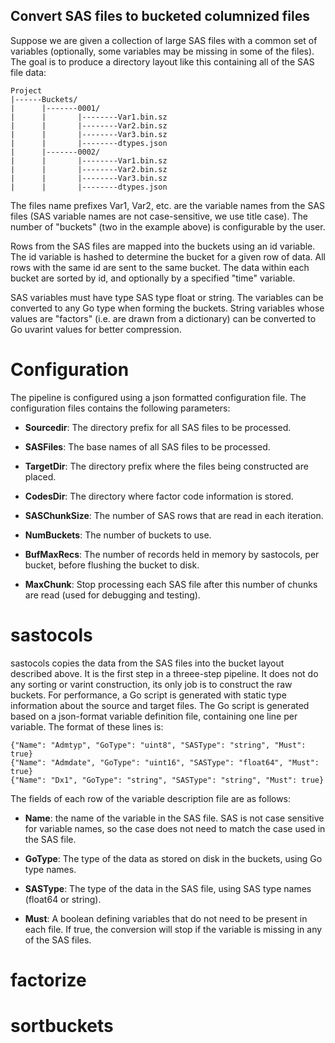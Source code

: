 Convert SAS files to bucketed columnized files
----------------------------------------------

Suppose we are given a collection of large SAS files with a common set
of variables (optionally, some variables may be missing in some of the
files).  The goal is to produce a directory layout like this
containing all of the SAS file data:

```
Project
|------Buckets/
|      |-------0001/
|      |       |--------Var1.bin.sz
|      |       |--------Var2.bin.sz
|      |       |--------Var3.bin.sz
|      |       |--------dtypes.json
|      |-------0002/
|      |       |--------Var1.bin.sz
|      |       |--------Var2.bin.sz
|      |       |--------Var3.bin.sz
|      |       |--------dtypes.json
```

The files name prefixes Var1, Var2, etc. are the variable names from
the SAS files (SAS variable names are not case-sensitive, we use title
case).  The number of "buckets" (two in the example above) is
configurable by the user.

Rows from the SAS files are mapped into the buckets using an id
variable.  The id variable is hashed to determine the bucket for a
given row of data.  All rows with the same id are sent to the same
bucket.  The data within each bucket are sorted by id, and optionally
by a specified "time" variable.

SAS variables must have type SAS type float or string.  The variables
can be converted to any Go type when forming the buckets.  String
variables whose values are "factors" (i.e. are drawn from a
dictionary) can be converted to Go uvarint values for better
compression.

Configuration
=============

The pipeline is configured using a json formatted configuration file.
The configuration files contains the following parameters:

* __Sourcedir__: The directory prefix for all SAS files to be
  processed.

* __SASFiles__: The base names of all SAS files to be processed.

* __TargetDir__: The directory prefix where the files being
  constructed are placed.

* __CodesDir__: The directory where factor code information is stored.

* __SASChunkSize__: The number of SAS rows that are read in each
  iteration.

* __NumBuckets__: The number of buckets to use.

* __BufMaxRecs__: The number of records held in memory by sastocols,
per bucket, before flushing the bucket to disk.

* __MaxChunk__: Stop processing each SAS file after this number of
chunks are read (used for debugging and testing).

sastocols
=========

sastocols copies the data from the SAS files into the bucket layout
described above.  It is the first step in a threee-step pipeline.  It
does not do any sorting or varint construction, its only job is to
construct the raw buckets.  For performance, a Go script is generated
with static type information about the source and target files.  The
Go script is generated based on a json-format variable definition
file, containing one line per variable.  The format of these lines is:

```
{"Name": "Admtyp", "GoType": "uint8", "SASType": "string", "Must": true}
{"Name": "Admdate", "GoType": "uint16", "SASType": "float64", "Must": true}
{"Name": "Dx1", "GoType": "string", "SASType": "string", "Must": true}
```

The fields of each row of the variable description file are as follows:

* __Name__: the name of the variable in the SAS file.  SAS is not case
   sensitive for variable names, so the case does not need to match
   the case used in the SAS file.

* __GoType__: The type of the data as stored on disk in the buckets,
  using Go type names.

* __SASType__: The type of the data in the SAS file, using SAS type
  names (float64 or string).

* __Must__: A boolean defining variables that do not need to be
  present in each file.  If true, the conversion will stop if the
  variable is missing in any of the SAS files.

factorize
=========




sortbuckets
===========